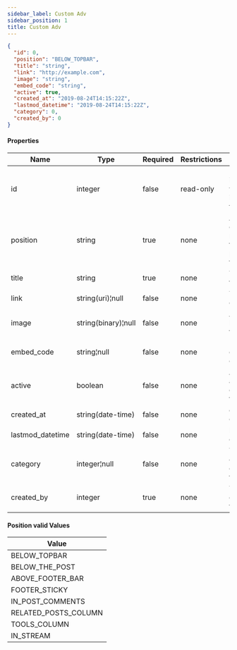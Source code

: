 ```yaml
---
sidebar_label: Custom Adv
sidebar_position: 1
title: Custom Adv
---
```


```json
{
  "id": 0,
  "position": "BELOW_TOPBAR",
  "title": "string",
  "link": "http://example.com",
  "image": "string",
  "embed_code": "string",
  "active": true,
  "created_at": "2019-08-24T14:15:22Z",
  "lastmod_datetime": "2019-08-24T14:15:22Z",
  "category": 0,
  "created_by": 0
}
```

#### Properties

|Name|Type|Required|Restrictions|Description|
|---|---|---|---|---|
|id|integer|false|read-only|Unique integer value identifying this adv|
|position|string|true|none|A string code representing the display position of the adv|
|title|string|true|none|The title of the adv|
|link|string(uri)¦null|false|none|The link/url of the adv|
|image|string(binary)¦null|false|none|An image banner for the adv|
|embed_code|string¦null|false|none|Html/js embeddable code|
|active|boolean|false|none|A flag to activate or deactivate this adv|
|created_at|string(date-time)|false|none|datetime of creation|
|lastmod_datetime|string(date-time)|false|none|last modify datetime|
|category|integer¦null|false|none|The id of the category connected to this adv|
|created_by|integer|true|none|The id of the creator of this adv|

#### Position valid Values

|Value|
|---|
|BELOW_TOPBAR|
|BELOW_THE_POST|
|ABOVE_FOOTER_BAR|
|FOOTER_STICKY|
|IN_POST_COMMENTS|
|RELATED_POSTS_COLUMN|
|TOOLS_COLUMN|
|IN_STREAM|